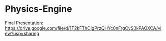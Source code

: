 # Physics-Engine

Final Presentation: https://drive.google.com/file/d/1T2kFThOlgPrzQHYc0nFrgCvS0kPAOXCA/view?usp=sharing
